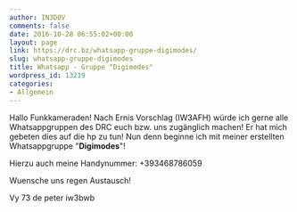 ```yaml
---
author: IN3DOV
comments: false
date: 2016-10-28 06:55:02+00:00
layout: page
link: https://drc.bz/whatsapp-gruppe-digimodes/
slug: whatsapp-gruppe-digimodes
title: Whatsapp - Gruppe "Digimodes"
wordpress_id: 13219
categories:
- Allgemein
---
```


Hallo Funkkameraden!
Nach Ernis Vorschlag (IW3AFH) würde ich gerne alle Whatsappgruppen des DRC euch bzw. uns zugänglich machen! Er hat mich gebeten dies auf die hp zu tun! Nun denn beginne ich mit meiner erstellten Whatsappgruppe "**Digimodes**"!




Hierzu auch meine Handynummer: +393468786059




Wuensche uns regen Austausch!





Vy 73 de peter iw3bwb
